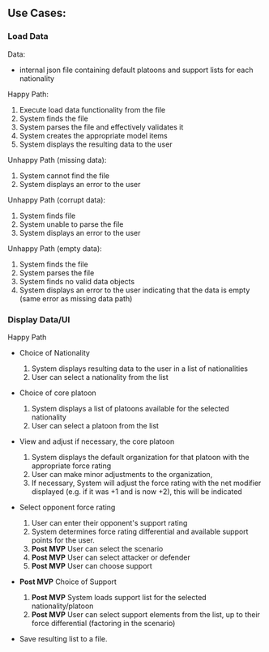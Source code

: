 ## Use Cases:

### Load Data

Data:
- internal json file containing default platoons and support lists for each nationality

Happy Path:
1. Execute load data functionality from the file
2. System finds the file 
3. System parses the file and effectively validates it
4. System creates the appropriate model items
5. System displays the resulting data to the user

Unhappy Path (missing data):
1. System cannot find the file
2. System displays an error to the user

Unhappy Path (corrupt data):
1. System finds file
2. System unable to parse the file
3. System displays an error to the user

Unhappy Path (empty data):
1. System finds the file
2. System parses the file
3. System finds no valid data objects
4. System displays an error to the user indicating that the data is empty (same error as missing data path)

### Display Data/UI

Happy Path
- Choice of Nationality
  1. System displays resulting data to the user in a list of nationalities
  2. User can select a nationality from the list

- Choice of core platoon
  1. System displays a list of platoons available for the selected nationality
  2. User can select a platoon from the list

- View and adjust if necessary, the core platoon
  1. System displays the default organization for that platoon with the appropriate force rating
  2. User can make minor adjustments to the organization, 
  3. If necessary, System will adjust the force rating with the net modifier displayed (e.g. if it was +1 and is now +2), this will be indicated
  
- Select opponent force rating
  1. User can enter their opponent's support rating
  2. System determines force rating differential and available support points for the user.
  3. **Post MVP** User can select the scenario
  4. **Post MVP** User can select attacker or defender
  5. **Post MVP** User can choose support
  
- **Post MVP** Choice of Support
  1. **Post MVP** System loads support list for the selected nationality/platoon
  2. **Post MVP** User can select support elements from the list, up to their force differential (factoring in the scenario)

- Save resulting list to a file.



